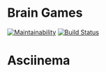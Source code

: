 # Brain Games

[![Maintainability](https://api.codeclimate.com/v1/badges/4dfd061bcce88c22c010/maintainability)](https://codeclimate.com/github/Graph1589/project-lvl1-s508/maintainability)
[![Build Status](https://travis-ci.org/Graph1589/project-lvl1-s508.svg?branch=master)](https://travis-ci.org/Graph1589/project-lvl1-s508)

# Asciinema
